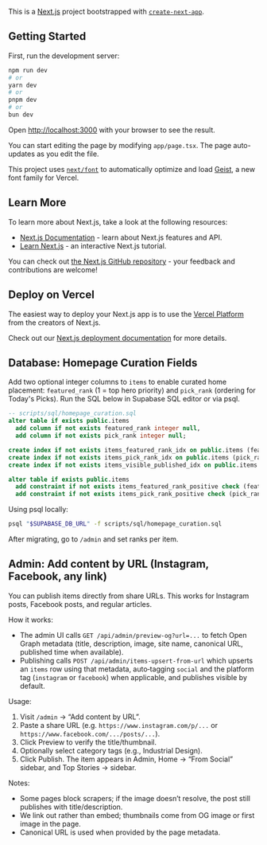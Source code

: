 This is a [Next.js](https://nextjs.org) project bootstrapped with [`create-next-app`](https://nextjs.org/docs/app/api-reference/cli/create-next-app).

## Getting Started

First, run the development server:

```bash
npm run dev
# or
yarn dev
# or
pnpm dev
# or
bun dev
```

Open [http://localhost:3000](http://localhost:3000) with your browser to see the result.

You can start editing the page by modifying `app/page.tsx`. The page auto-updates as you edit the file.

This project uses [`next/font`](https://nextjs.org/docs/app/building-your-application/optimizing/fonts) to automatically optimize and load [Geist](https://vercel.com/font), a new font family for Vercel.

## Learn More

To learn more about Next.js, take a look at the following resources:

- [Next.js Documentation](https://nextjs.org/docs) - learn about Next.js features and API.
- [Learn Next.js](https://nextjs.org/learn) - an interactive Next.js tutorial.

You can check out [the Next.js GitHub repository](https://github.com/vercel/next.js) - your feedback and contributions are welcome!

## Deploy on Vercel

The easiest way to deploy your Next.js app is to use the [Vercel Platform](https://vercel.com/new?utm_medium=default-template&filter=next.js&utm_source=create-next-app&utm_campaign=create-next-app-readme) from the creators of Next.js.

Check out our [Next.js deployment documentation](https://nextjs.org/docs/app/building-your-application/deploying) for more details.

## Database: Homepage Curation Fields

Add two optional integer columns to `items` to enable curated home placement: `featured_rank` (1 = top hero priority) and `pick_rank` (ordering for Today's Picks). Run the SQL below in Supabase SQL editor or via psql.

```sql
-- scripts/sql/homepage_curation.sql
alter table if exists public.items
  add column if not exists featured_rank integer null,
  add column if not exists pick_rank integer null;

create index if not exists items_featured_rank_idx on public.items (featured_rank asc nulls last);
create index if not exists items_pick_rank_idx on public.items (pick_rank asc nulls last);
create index if not exists items_visible_published_idx on public.items (visible, published_at desc);

alter table if exists public.items
  add constraint if not exists items_featured_rank_positive check (featured_rank is null or featured_rank > 0),
  add constraint if not exists items_pick_rank_positive check (pick_rank is null or pick_rank > 0);
```

Using psql locally:

```bash
psql "$SUPABASE_DB_URL" -f scripts/sql/homepage_curation.sql
```

After migrating, go to `/admin` and set ranks per item.

## Admin: Add content by URL (Instagram, Facebook, any link)

You can publish items directly from share URLs. This works for Instagram posts, Facebook posts, and regular articles.

How it works:

- The admin UI calls `GET /api/admin/preview-og?url=...` to fetch Open Graph metadata (title, description, image, site name, canonical URL, published time when available).
- Publishing calls `POST /api/admin/items-upsert-from-url` which upserts an `items` row using that metadata, auto‑tagging `social` and the platform tag (`instagram` or `facebook`) when applicable, and publishes visible by default.

Usage:

1. Visit `/admin` → “Add content by URL”.
2. Paste a share URL (e.g. `https://www.instagram.com/p/...` or `https://www.facebook.com/.../posts/...`).
3. Click Preview to verify the title/thumbnail.
4. Optionally select category tags (e.g., Industrial Design).
5. Click Publish. The item appears in Admin, Home → “From Social” sidebar, and Top Stories → sidebar.

Notes:

- Some pages block scrapers; if the image doesn’t resolve, the post still publishes with title/description.
- We link out rather than embed; thumbnails come from OG image or first image in the page.
- Canonical URL is used when provided by the page metadata.
